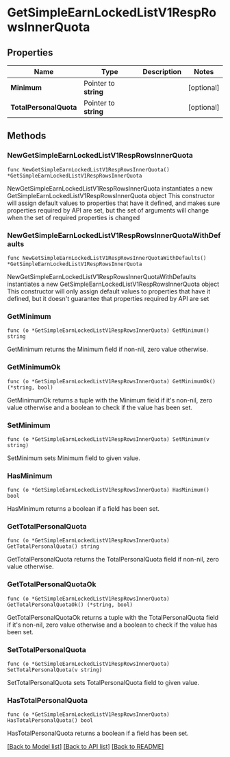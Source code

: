 # GetSimpleEarnLockedListV1RespRowsInnerQuota

## Properties

Name | Type | Description | Notes
------------ | ------------- | ------------- | -------------
**Minimum** | Pointer to **string** |  | [optional] 
**TotalPersonalQuota** | Pointer to **string** |  | [optional] 

## Methods

### NewGetSimpleEarnLockedListV1RespRowsInnerQuota

`func NewGetSimpleEarnLockedListV1RespRowsInnerQuota() *GetSimpleEarnLockedListV1RespRowsInnerQuota`

NewGetSimpleEarnLockedListV1RespRowsInnerQuota instantiates a new GetSimpleEarnLockedListV1RespRowsInnerQuota object
This constructor will assign default values to properties that have it defined,
and makes sure properties required by API are set, but the set of arguments
will change when the set of required properties is changed

### NewGetSimpleEarnLockedListV1RespRowsInnerQuotaWithDefaults

`func NewGetSimpleEarnLockedListV1RespRowsInnerQuotaWithDefaults() *GetSimpleEarnLockedListV1RespRowsInnerQuota`

NewGetSimpleEarnLockedListV1RespRowsInnerQuotaWithDefaults instantiates a new GetSimpleEarnLockedListV1RespRowsInnerQuota object
This constructor will only assign default values to properties that have it defined,
but it doesn't guarantee that properties required by API are set

### GetMinimum

`func (o *GetSimpleEarnLockedListV1RespRowsInnerQuota) GetMinimum() string`

GetMinimum returns the Minimum field if non-nil, zero value otherwise.

### GetMinimumOk

`func (o *GetSimpleEarnLockedListV1RespRowsInnerQuota) GetMinimumOk() (*string, bool)`

GetMinimumOk returns a tuple with the Minimum field if it's non-nil, zero value otherwise
and a boolean to check if the value has been set.

### SetMinimum

`func (o *GetSimpleEarnLockedListV1RespRowsInnerQuota) SetMinimum(v string)`

SetMinimum sets Minimum field to given value.

### HasMinimum

`func (o *GetSimpleEarnLockedListV1RespRowsInnerQuota) HasMinimum() bool`

HasMinimum returns a boolean if a field has been set.

### GetTotalPersonalQuota

`func (o *GetSimpleEarnLockedListV1RespRowsInnerQuota) GetTotalPersonalQuota() string`

GetTotalPersonalQuota returns the TotalPersonalQuota field if non-nil, zero value otherwise.

### GetTotalPersonalQuotaOk

`func (o *GetSimpleEarnLockedListV1RespRowsInnerQuota) GetTotalPersonalQuotaOk() (*string, bool)`

GetTotalPersonalQuotaOk returns a tuple with the TotalPersonalQuota field if it's non-nil, zero value otherwise
and a boolean to check if the value has been set.

### SetTotalPersonalQuota

`func (o *GetSimpleEarnLockedListV1RespRowsInnerQuota) SetTotalPersonalQuota(v string)`

SetTotalPersonalQuota sets TotalPersonalQuota field to given value.

### HasTotalPersonalQuota

`func (o *GetSimpleEarnLockedListV1RespRowsInnerQuota) HasTotalPersonalQuota() bool`

HasTotalPersonalQuota returns a boolean if a field has been set.


[[Back to Model list]](../README.md#documentation-for-models) [[Back to API list]](../README.md#documentation-for-api-endpoints) [[Back to README]](../README.md)


